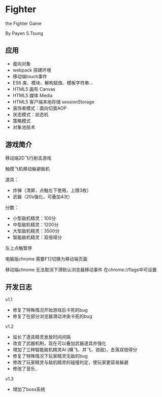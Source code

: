 # Fighter

the Fighter Game

By Payen S.Tsung

## 应用

 - 面向对象
 - webpack 搭建环境
 - 移动端touch事件
 - ES6 类、模块、解构赋值、模板字符串...
 - HTML5 画布 Canvas
 - HTML5 媒体 Media
 - HTML5 客户端本地存储 sessionStorage
 - 装饰者模式：面向切面AOP
 - 状态模式：状态机
 - 策略模式
 - 对象池技术
 
 
## 游戏简介
 
 移动端2D飞行射击游戏

 触摸飞机移动躲避敌机
 
 道具：

 - 炸弹（清屏，点触左下使用，上限3枚）
 - 武器（20s强化，可叠加4次）
 
 分数：

 - 小型敌机精灵：100分
 - 中型敌机精灵：1200分
 - 大型敌机精灵：3500分
 - 智能敌机精灵：双倍得分
 
 左上点触暂停

 电脑版chrome 需要F12切换为移动端页面

 移动端chrome 无法取消下滑默认浏览器移动事件 在chrome://flags中可设置


## 开发日志

v1.1

 - 修复了特殊情况开始游戏后卡死的bug
 - 修复了在部分浏览器滑动冲突卡死的bug

v1.2

 - 延长了道具精灵发放时间间隔
 - 改变了武器机制，现在可以叠加武器道具并强化
 - 增加了三种智能敌机精灵AI (横飞、并飞、锁敌)，击落双倍得分
 - 修复了特殊情况下玩家精灵无敌的bug
 - 修改了玩家精灵与敌机精灵的碰撞判定，使玩家更容易躲避
 - 修改了音乐..

v1.3

 - 增加了boss系统